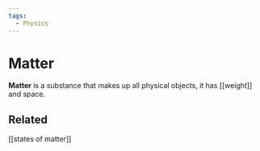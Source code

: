 ```yaml
---
tags:
  - Physics
---
```

 # Matter
**Matter** is a substance that makes up all physical objects, it has [[weight]] and space. 
## Related
[[states of matter]]